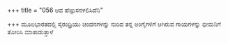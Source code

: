 +++
title = "056 ಆವ ಹೆಙ್ಗುಸನಳಲಿಸಿದೆನಿ"

+++
ಮೂಲಭಾರತದಲ್ಲಿ ಸೈರಂಧ್ರಿಯು ಚಂದನಗಳನ್ನು ನುರಿದ ತನ್ನ ಅಂಗೈಗಳಿಗೆ ಆಗಿರುವ ಗಾಯಗಳನ್ನು ಭೀಮನಿಗೆ ತೋರಿಸಿ ಮಾತಾಡುತ್ತಾಳೆ